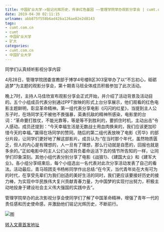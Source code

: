 ```yaml
---
title: 中国矿业大学->铭记光辉历史，传承红色基因 ——管理学院举办观影分享会 | cumt.com.cn
date: 2019-04-30 02:11:15
urlname: abb875f558b6ad42ba126ae82e2d8143
tags: 
- cumt.com.cn
- cumt
- 中国矿业大学
- 矿大
categories:
- cumt.com.cn
- 中国矿业大学
---
```


同学们认真倾听影视分享内容

4月28日，管理学院团委宣教部于博学4号楼B区303室举办了以“不忘初心，砥砺追梦”为主题的观影分享会，第十期青马班全体成员积极参加了此次活动。

晚上7时，主持人马佳欣宣布观影分享会正式开始，并介绍了活动背景及活动目的。五个小组成员代表分别通过PPT放映的形式上台分享展示，他们观看的红色电影主题鲜明，彰显革命精神。第一组代表分享电影《闪闪的红星》，当提到主人公东子时，在场同学无不被他不畏强暴，英勇抗敌的精神所感染，电影里的台词：“革命要打胜仗，不能光靠等，等是等不到胜利的，要抓住时机，主动出击”令人感动。成员还提到：“今天幸福生活是无数战士用血肉换来的，我们应该更加珍惜今天的幸福。”赢得在场同学的赞同。随后的第二组代表放映了电影《芳华》的部分片段，让同学们更好地了解这部影片。成员认为:“在当时那个年代，虽然物质匮乏，但人的内心是有理想的，人一旦有了理想，那么行动就是自愿的，回报也就是多余的。”正如电影中的主人公们必须背负着命运活下去的情节所告知的一样，让同学们印象深刻。其他小组代表分别分享了电影《战狼1》、《建国大业》和《建军大业》。各小组分享结束后，每个小组选出一名代表对此次分享活动发表了自己的看法。活动最后，青马班团支书杨彬同学作出总结:“在今天，当代青年处在大有可为的时代，在享受先辈们为我们创造的美好生活的同时，我们更应该要接好历史的接力棒，为实现中华民族伟大复兴贡献青春力量，为中国梦的实现付出努力，积极主动地投身于建设社会主义伟大强国的实践中去”。

管理学院举办的此次影视分享会使同学们了解了中国革命精神，增强了青年一代的责任感和历史使命感，并激励他们铭记光辉历史，不断前行。

![图](http://xwzx.cumt.edu.cn/_upload/article/images/0e/10/ef95c9cb48fcb44cee0f11869c76/c3225c61-6fcd-4b71-ae20-51e915c6f4d4.jpg)

[转入文章首发地址](http://xwzx.cumt.edu.cn/f9/88/c523a522632/page.htm)
